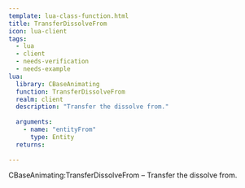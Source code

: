 ```yaml
---
template: lua-class-function.html
title: TransferDissolveFrom
icon: lua-client
tags:
  - lua
  - client
  - needs-verification
  - needs-example
lua:
  library: CBaseAnimating
  function: TransferDissolveFrom
  realm: client
  description: "Transfer the dissolve from."
  
  arguments:
    - name: "entityFrom"
      type: Entity
  returns:
    
---
```


<div class="lua__search__keywords">
CBaseAnimating:TransferDissolveFrom &#x2013; Transfer the dissolve from.
</div>

